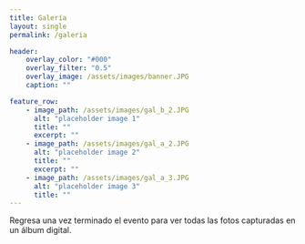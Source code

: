 ```yaml
---
title: Galería
layout: single
permalink: /galeria

header:
    overlay_color: "#000"
    overlay_filter: "0.5"
    overlay_image: /assets/images/banner.JPG
    caption: ""

feature_row:
    - image_path: /assets/images/gal_b_2.JPG
      alt: "placeholder image 1"
      title: ""
      excerpt: ""
    - image_path: /assets/images/gal_a_2.JPG
      alt: "placeholder image 2"
      title: ""
      excerpt: ""
    - image_path: /assets/images/gal_a_3.JPG
      alt: "placeholder image 3"
      title: ""
---
```


Regresa una vez terminado el evento para ver todas las fotos capturadas en un álbum digital.

